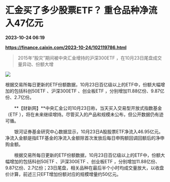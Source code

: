 # 汇金买了多少股票ETF？ 重仓品种净流入47亿元

**2023-10-24 06:19**

**https://finance.caixin.com/2023-10-24/102119786.html**

> 2015年“股灾”期间被中央汇金增持的沪深300ETF ，在10月23日尾盘成交量异动、份额大增

  

![](https://img.caixin.com/2023-10-24/169812785681462_840_560.jpg)

根据交易所每日更新的ETF份额数据，10月23日百亿级以上的ETF中，份额大幅增加的包括科创50ETF 、沪深300ETF 、创业板ETF ，分别增加11.88亿份、9.87亿份、2.7亿份。

  

　　**【财新网】**中央汇金公司10月23日称，当天买入交易型开放式指数基金（ETF ），将在未来继续增持。尽管买入的产品和规模未公布，但公开数据仍有迹可循。

　　银河证券基金研究中心数据显示，10月23日A股股票ETF净流入46.95亿元。净流入金额是指ETF基金的净流入金额除首次发放后每日申购额回调回额后的净申购金额。

　　根据交易所每日更新的ETF份额数据，10月23日百亿级以上的ETF中，份额大幅增加的包括科创50ETF 、沪深300ETF 、创业板ETF ，分别增加11.88亿份、9.87亿份、2.7亿份；23日尾盘，相关品种在最后半个小时均成交量放大，以收盘价计算，前述三只EFT增加份额对应的规模增量约50亿元。